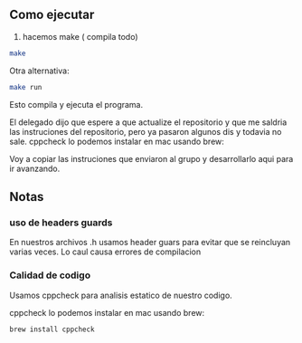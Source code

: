 ## Como ejecutar

1. hacemos make ( compila todo)

```sh
make
```

Otra alternativa:

```sh
make run
```

Esto compila y ejecuta el programa.

El delegado dijo que espere a que actualize el repositorio y que me saldria las
instruciones del repositorio, pero ya pasaron algunos dis y todavia no sale.
cppcheck lo podemos instalar en mac usando brew:

Voy a copiar las instruciones que enviaron al grupo y desarrollarlo aqui para ir
avanzando.

## Notas

### uso de headers guards

En nuestros archivos .h usamos header guars para evitar que se reincluyan varias veces.
Lo caul causa errores de compilacion

### Calidad de codigo

Usamos cppcheck para analisis estatico de nuestro codigo.

cppcheck lo podemos instalar en mac usando brew:

```sh
brew install cppcheck
```
